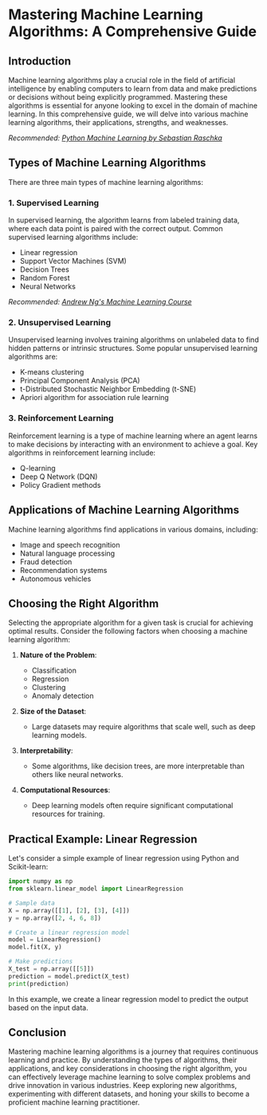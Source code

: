 # Mastering Machine Learning Algorithms: A Comprehensive Guide

## Introduction

Machine learning algorithms play a crucial role in the field of artificial intelligence by enabling computers to learn from data and make predictions or decisions without being explicitly programmed. Mastering these algorithms is essential for anyone looking to excel in the domain of machine learning. In this comprehensive guide, we will delve into various machine learning algorithms, their applications, strengths, and weaknesses.

*Recommended: <a href="https://amazon.com/dp/B08N5WRWNW?tag=aiblogcontent-20" target="_blank" rel="nofollow sponsored">Python Machine Learning by Sebastian Raschka</a>*


## Types of Machine Learning Algorithms

There are three main types of machine learning algorithms:

### 1. Supervised Learning

In supervised learning, the algorithm learns from labeled training data, where each data point is paired with the correct output. Common supervised learning algorithms include:

- Linear regression
- Support Vector Machines (SVM)
- Decision Trees
- Random Forest
- Neural Networks


*Recommended: <a href="https://coursera.org/learn/machine-learning" target="_blank" rel="nofollow sponsored">Andrew Ng's Machine Learning Course</a>*

### 2. Unsupervised Learning

Unsupervised learning involves training algorithms on unlabeled data to find hidden patterns or intrinsic structures. Some popular unsupervised learning algorithms are:

- K-means clustering
- Principal Component Analysis (PCA)
- t-Distributed Stochastic Neighbor Embedding (t-SNE)
- Apriori algorithm for association rule learning

### 3. Reinforcement Learning

Reinforcement learning is a type of machine learning where an agent learns to make decisions by interacting with an environment to achieve a goal. Key algorithms in reinforcement learning include:

- Q-learning
- Deep Q Network (DQN)
- Policy Gradient methods

## Applications of Machine Learning Algorithms

Machine learning algorithms find applications in various domains, including:

- Image and speech recognition
- Natural language processing
- Fraud detection
- Recommendation systems
- Autonomous vehicles

## Choosing the Right Algorithm

Selecting the appropriate algorithm for a given task is crucial for achieving optimal results. Consider the following factors when choosing a machine learning algorithm:

1. **Nature of the Problem**:
   - Classification
   - Regression
   - Clustering
   - Anomaly detection

2. **Size of the Dataset**:
   - Large datasets may require algorithms that scale well, such as deep learning models.

3. **Interpretability**:
   - Some algorithms, like decision trees, are more interpretable than others like neural networks.

4. **Computational Resources**:
   - Deep learning models often require significant computational resources for training.

## Practical Example: Linear Regression

Let's consider a simple example of linear regression using Python and Scikit-learn:

```python
import numpy as np
from sklearn.linear_model import LinearRegression

# Sample data
X = np.array([[1], [2], [3], [4]])
y = np.array([2, 4, 6, 8])

# Create a linear regression model
model = LinearRegression()
model.fit(X, y)

# Make predictions
X_test = np.array([[5]])
prediction = model.predict(X_test)
print(prediction)
```

In this example, we create a linear regression model to predict the output based on the input data.

## Conclusion

Mastering machine learning algorithms is a journey that requires continuous learning and practice. By understanding the types of algorithms, their applications, and key considerations in choosing the right algorithm, you can effectively leverage machine learning to solve complex problems and drive innovation in various industries. Keep exploring new algorithms, experimenting with different datasets, and honing your skills to become a proficient machine learning practitioner.